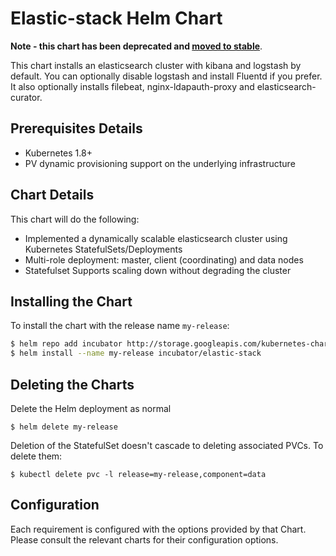 # Elastic-stack Helm Chart

**Note - this chart has been deprecated and [moved to stable](../../stable/elastic-stack)**.

This chart installs an elasticsearch cluster with kibana and logstash by default.
You can optionally disable logstash and install Fluentd if you prefer. It also optionally installs filebeat, nginx-ldapauth-proxy and elasticsearch-curator.

## Prerequisites Details

* Kubernetes 1.8+
* PV dynamic provisioning support on the underlying infrastructure

## Chart Details
This chart will do the following:

* Implemented a dynamically scalable elasticsearch cluster using Kubernetes StatefulSets/Deployments
* Multi-role deployment: master, client (coordinating) and data nodes
* Statefulset Supports scaling down without degrading the cluster

## Installing the Chart

To install the chart with the release name `my-release`:

```bash
$ helm repo add incubator http://storage.googleapis.com/kubernetes-charts-incubator
$ helm install --name my-release incubator/elastic-stack
```

## Deleting the Charts

Delete the Helm deployment as normal

```
$ helm delete my-release
```

Deletion of the StatefulSet doesn't cascade to deleting associated PVCs. To delete them:

```
$ kubectl delete pvc -l release=my-release,component=data
```

## Configuration

Each requirement is configured with the options provided by that Chart.
Please consult the relevant charts for their configuration options.
